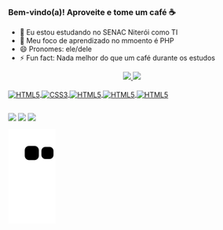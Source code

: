 ### Bem-vindo(a)! Aproveite e tome um café ☕


- 🔭 Eu estou estudando no SENAC Niterói como TI
- 🌱 Meu foco de aprendizado no mmoento é PHP
- 😄 Pronomes: ele/dele
- ⚡ Fun fact: Nada melhor do que um café durante os estudos

<div align="center">
  <a href="https://github.com/fgondin">
  <img height="180em" src="https://github-readme-stats.vercel.app/api?username=fgondin&show_icons=true&theme=synthwave&include_all_commits=true&count_private=true"/>
  <img height="140em" src="https://github-readme-stats.vercel.app/api/top-langs/?username=fgondin&layout=compact&langs_count=7&theme=synthwave"/>
</div>

<div style="display: inline_block"><br>
 
  <img align="center" alt="HTML5" height="30" width="40" src="https://cdn.jsdelivr.net/gh/devicons/devicon/icons/html5/html5-plain-wordmark.svg">
  <img align="center" alt="CSS3" height="30" width="40" src="https://cdn.jsdelivr.net/gh/devicons/devicon/icons/css3/css3-plain-wordmark.svg">
  <img align="center" alt="HTML5" height="30" width="40" src="https://cdn.jsdelivr.net/gh/devicons/devicon/icons/javascript/javascript-original.svg">
  <img align="center" alt="HTML5" height="30" width="40" src="https://cdn.jsdelivr.net/gh/devicons/devicon/icons/php/php-plain.svg">
  <img align="center" alt="HTML5" height="30" width="40" src="https://cdn.jsdelivr.net/gh/devicons/devicon/icons/mysql/mysql-plain-wordmark.svg">
 
</div>

##

<div>

<a href="https://www.linkedin.com/in/frederico-gondin-5678a9206/" target="_blank"><img src="https://img.shields.io/badge/LinkedIn-0077B5?style=for-the-badge&logo=linkedin&logoColor=white" target="_blank"></a>
<a href="mailto:f.gondin0@gmail.com" target="_blank"><img src="https://img.shields.io/badge/Gmail-D14836?style=for-the-badge&logo=gmail&logoColor=white" target="_blank"></a>
<a href="https://wa.me/qr/AFDCHUFETN5VA1" target="_blank"><img src="https://img.shields.io/badge/WhatsApp-25D366?style=for-the-badge&logo=whatsapp&logoColor=white" target="_blank"></a>

 ![Snake animation](https://github.com/rafaballerini/rafaballerini/blob/output/github-contribution-grid-snake.svg)
</div>
